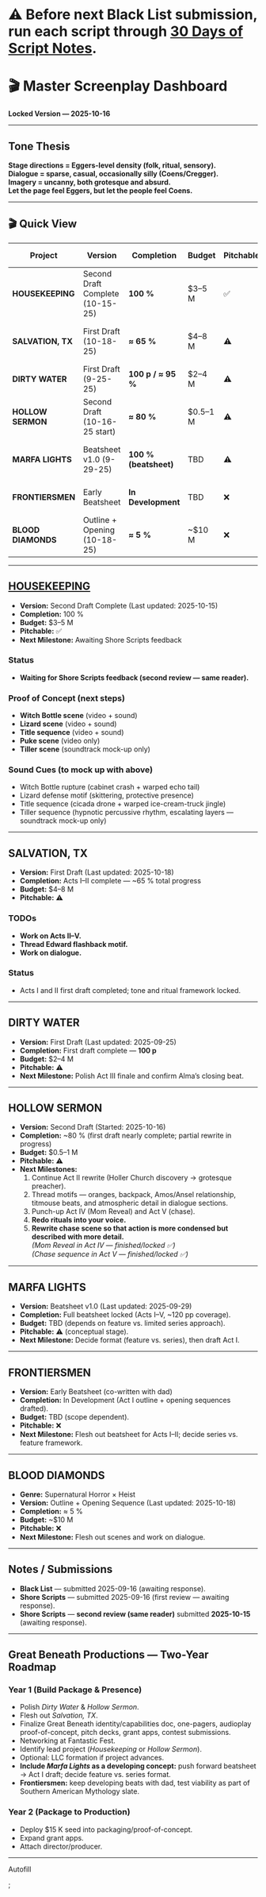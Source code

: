 # **⚠️ Before next Black List submission, run each script through [30 Days of Script Notes](https://www.30daysofscriptnotes.com/).**

# 🎬 Master Screenplay Dashboard  
**Locked Version — 2025-10-16**  

---

## Tone Thesis  
**Stage directions = Eggers-level density (folk, ritual, sensory).  
Dialogue = sparse, casual, occasionally silly (Coens/Cregger).  
Imagery = uncanny, both grotesque and absurd.  
Let the page feel Eggers, but let the people feel Coens.**  

---

## 🎬 Quick View  

| Project | Version | Completion | Budget | Pitchable | Next Step |
|----------|----------|-------------|----------|-------------|------------|
| **HOUSEKEEPING** | Second Draft Complete (10-15-25) | **100 %** | $3–5 M | ✅ | Awaiting Shore Scripts feedback |
| **SALVATION, TX** | First Draft (10-18-25) | **≈ 65 %** | $4–8 M | ⚠️ | Work on Acts II–V + Dialogue |
| **DIRTY WATER** | First Draft (9-25-25) | **100 p / ≈ 95 %** | $2–4 M | ⚠️ | Polish Act III finale |
| **HOLLOW SERMON** | Second Draft (10-16-25 start) | **≈ 80 %** | $0.5–1 M | ⚠️ | Continue Act II rewrite |
| **MARFA LIGHTS** | Beatsheet v1.0 (9-29-25) | **100 % (beatsheet)** | TBD | ⚠️ | Decide format + draft Act I |
| **FRONTIERSMEN** | Early Beatsheet | **In Development** | TBD | ❌ | Expand Acts I–II outline |
| **BLOOD DIAMONDS** | Outline + Opening (10-18-25) | **≈ 5 %** | ~$10 M | ❌ | Flesh out scenes, work on dialogue |

---

## [HOUSEKEEPING](housekeepingBible.md)

- **Version:** Second Draft Complete (Last updated: 2025-10-15)  
- **Completion:** 100 %  
- **Budget:** $3–5 M  
- **Pitchable:** ✅  
- **Next Milestone:** Awaiting Shore Scripts feedback  

### Status  
- **Waiting for Shore Scripts feedback (second review — same reader).**  

### Proof of Concept (next steps)
- **Witch Bottle scene** (video + sound)  
- **Lizard scene** (video + sound)  
- **Title sequence** (video + sound)  
- **Puke scene** (video only)  
- **Tiller scene** (soundtrack mock-up only)  

### Sound Cues (to mock up with above)
- Witch Bottle rupture (cabinet crash + warped echo tail)  
- Lizard defense motif (skittering, protective presence)  
- Title sequence (cicada drone + warped ice-cream-truck jingle)  
- Tiller sequence (hypnotic percussive rhythm, escalating layers — soundtrack mock-up only)  

---

## SALVATION, TX  

- **Version:** First Draft (Last updated: 2025-10-18)  
- **Completion:** Acts I–II complete — ~65 % total progress  
- **Budget:** $4–8 M  
- **Pitchable:** ⚠️  

### TODOs  
- **Work on Acts II–V.**  
- **Thread Edward flashback motif.**  
- **Work on dialogue.**  

### Status  
- Acts I and II first draft completed; tone and ritual framework locked.  

---

## DIRTY WATER  

- **Version:** First Draft (Last updated: 2025-09-25)  
- **Completion:** First draft complete — **100 p**  
- **Budget:** $2–4 M  
- **Pitchable:** ⚠️  
- **Next Milestone:** Polish Act III finale and confirm Alma’s closing beat.  

---

## HOLLOW SERMON  

- **Version:** Second Draft (Started: 2025-10-16)  
- **Completion:** ~80 % (first draft nearly complete; partial rewrite in progress)  
- **Budget:** $0.5–1 M  
- **Pitchable:** ⚠️  
- **Next Milestones:**  
  1. Continue Act II rewrite (Holler Church discovery → grotesque preacher).  
  2. Thread motifs — oranges, backpack, Amos/Ansel relationship, titmouse beats, and atmospheric detail in dialogue sections.  
  3. Punch-up Act IV (Mom Reveal) and Act V (chase).  
  4. **Redo rituals into your voice.**  
  5. **Rewrite chase scene so that action is more condensed but described with more detail.**  
  *(Mom Reveal in Act IV — finished/locked ✅)*  
  *(Chase sequence in Act V — finished/locked ✅)*  

---

## MARFA LIGHTS  

- **Version:** Beatsheet v1.0 (Last updated: 2025-09-29)  
- **Completion:** Full beatsheet locked (Acts I–V, ~120 pp coverage).  
- **Budget:** TBD (depends on feature vs. limited series approach).  
- **Pitchable:** ⚠️ (conceptual stage).  
- **Next Milestone:** Decide format (feature vs. series), then draft Act I.  

---

## FRONTIERSMEN  

- **Version:** Early Beatsheet (co-written with dad)  
- **Completion:** In Development (Act I outline + opening sequences drafted).  
- **Budget:** TBD (scope dependent).  
- **Pitchable:** ❌  
- **Next Milestone:** Flesh out beatsheet for Acts I–II; decide series vs. feature framework.  

---

## BLOOD DIAMONDS  

- **Genre:** Supernatural Horror × Heist  
- **Version:** Outline + Opening Sequence (Last updated: 2025-10-18)  
- **Completion:** ≈ 5 %  
- **Budget:** ~$10 M  
- **Pitchable:** ❌  
- **Next Milestone:** Flesh out scenes and work on dialogue.  

---

## Notes / Submissions  
- **Black List** — submitted 2025-09-16 (awaiting response).  
- **Shore Scripts** — submitted 2025-09-16 (first review — awaiting response).  
- **Shore Scripts** — **second review (same reader)** submitted **2025-10-15** (awaiting response).  

---

## Great Beneath Productions — Two-Year Roadmap  

### Year 1 (Build Package & Presence)  
- Polish *Dirty Water* & *Hollow Sermon*.  
- Flesh out *Salvation, TX*.  
- Finalize Great Beneath identity/capabilities doc, one-pagers, audioplay proof-of-concept, pitch decks, grant apps, contest submissions.  
- Networking at Fantastic Fest.  
- Identify lead project (*Housekeeping* or *Hollow Sermon*).  
- Optional: LLC formation if project advances.  
- **Include *Marfa Lights* as a developing concept:** push forward beatsheet → Act I draft; decide feature vs. series format.  
- **Frontiersmen:** keep developing beats with dad, test viability as part of Southern American Mythology slate.  

### Year 2 (Package to Production)  
- Deploy $15 K seed into packaging/proof-of-concept.  
- Expand grant apps.  
- Attach director/producer.  

---
Autofill

;
